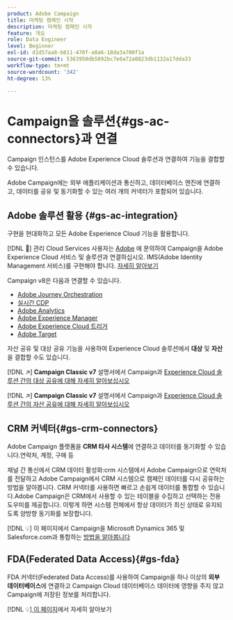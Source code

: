 ```yaml
---
product: Adobe Campaign
title: 마케팅 캠페인 시작
description: 마케팅 캠페인 시작
feature: 개요
role: Data Engineer
level: Beginner
exl-id: d1d57aa8-b811-470f-a8a6-18da3a700f1a
source-git-commit: 5363950db5092bc7e0a72a0823db1132a17dda33
workflow-type: tm+mt
source-wordcount: '342'
ht-degree: 13%

---
```


# Campaign을 솔루션{#gs-ac-connectors}과 연결

Campaign 인스턴스를 Adobe Experience Cloud 솔루션과 연결하여 기능을 결합할 수 있습니다.

Adobe Campaign에는 외부 애플리케이션과 통신하고, 데이터베이스 엔진에 연결하고, 데이터를 공유 및 동기화할 수 있는 여러 개의 커넥터가 포함되어 있습니다.

## Adobe 솔루션 활용 {#gs-ac-integration}

구현을 현대화하고 모든 Adobe Experience Cloud 기능을 활용합니다.

[!DNL :speech_balloon:] 관리 Cloud Services 사용자는  [Adobe](../start/campaign-faq.md#support) 에 문의하여 Campaign을 Adobe Experience Cloud 서비스 및 솔루션과 연결하십시오. IMS(Adobe Identity Management 서비스)를 구현해야 합니다. [자세히 알아보기](../start/connect.md#connect-ims)

Campaign v8은 다음과 연결할 수 있습니다.

* [Adobe Journey Orchestration](https://experienceleague.adobe.com/docs/journeys/using/action-journeys/acc-action.html?lang=en)
* [실시간 CDP](../connect/ac-rtcdp.md)
* [Adobe Analytics](../connect/ac-aa.md)
* [Adobe Experience Manager](../connect/ac-aem.md)
* [Adobe Experience Cloud 트리거](../connect/ac-triggers.md)
* [Adobe Target](../connect/ac-at.md)

자산 공유 및 대상 공유 기능을 사용하여 Experience Cloud 솔루션에서 **대상** 및 **자산**&#x200B;을 결합할 수도 있습니다.

[!DNL :arrow_upper_right:]  **Campaign Classic v7** 설명서에서 Campaign과  [Experience Cloud 솔루션 간의 대상 공유에 대해 자세히 알아보십시오](https://experienceleague.adobe.com/docs/campaign-classic/using/integrating-with-adobe-experience-cloud/audience-sharing/sharing-audiences-with-adobe-experience-cloud.html?lang=en#integrating-with-adobe-experience-cloud)

[!DNL :arrow_upper_right:]  **Campaign Classic v7** 설명서에서 Campaign과  [Experience Cloud 솔루션 간의 자산 공유에 대해 자세히 알아보십시오](https://experienceleague.adobe.com/docs/campaign-classic/using/integrating-with-adobe-experience-cloud/asset-sharing/sharing-assets-with-adobe-experience-cloud.html?lang=en#integrating-with-adobe-experience-cloud)

## CRM 커넥터{#gs-crm-connectors}

Adobe Campaign 플랫폼을 **CRM 타사 시스템**&#x200B;에 연결하고 데이터를 동기화할 수 있습니다.연락처, 계정, 구매 등

채널 간 통신에서 CRM 데이터 활성화:crm 시스템에서 Adobe Campaign으로 연락처를 전달하고 Adobe Campaign에서 CRM 시스템으로 캠페인 데이터를 다시 공유하는 방법을 알아봅니다.
CRM 커넥터를 사용하면 빠르고 손쉽게 데이터를 통합할 수 있습니다.Adobe Campaign은 CRM에서 사용할 수 있는 테이블을 수집하고 선택하는 전용 도우미를 제공합니다. 이렇게 하면 시스템 전체에서 항상 데이터가 최신 상태로 유지되도록 양방향 동기화를 보장합니다.

[!DNL :bulb:] 이 페이지에서 Campaign을 Microsoft Dynamics 365 및 Salesforce.com과 통합하는  [방법을 알아봅니다](crm.md)

## FDA(Federated Data Access){#gs-fda}

FDA 커넥터(Federated Data Access)를 사용하여 Campaign을 하나 이상의 **외부 데이터베이스**&#x200B;에 연결하고 Campaign Cloud 데이터베이스 데이터에 영향을 주지 않고 Campaign에 저장된 정보를 처리합니다.

[!DNL :bulb:][ 이 페이지](fda.md)에서 자세히 알아보기


<!-- 
 ## Integrate with social media

Use the **Managing social networks (Social Marketing)** option to interact with customers and prospects via Twitter.

* Send messages - Use Adobe Campaign Social Marketing to send messages on Twitter. Adobe Campaign lets you post messages directly to your twitter account. You can also send direct messages to all your followers.

* Collect new contacts - Adobe Campaign Social Marketing also makes it easy to acquire new contacts via Facebook: contact users and ask them if they want to share their profile information. If they accept, Adobe Campaign automatically recovers the data, which enables you to carry out targeting campaigns and, when possible, to implement cross-channel strategies.

[!DNL :bulb:] Learn how to set up and use Campaign Social Marketing in [this section](../connect/ac-tw.md) -->